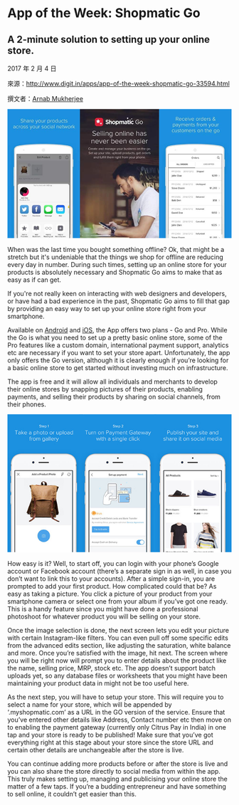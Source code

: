 # App of the Week: Shopmatic Go

## A 2-minute solution to setting up your online store.

2017 年 2 月 4 日

來源：http://www.digit.in/apps/app-of-the-week-shopmatic-go-33594.html

撰文者：[Arnab Mukherjee](http://www.digit.in/author/arnab-mukherjee/)

![image](images/2017-02-04/cover.jpg)

When was the last time you bought something offline? Ok, that might be a stretch but it's undeniable that the things we shop for offline are reducing every day in number. During such times, setting up an online store for your products is absolutely necessary and Shopmatic Go aims to make that as easy as if can get.

If you're not really keen on interacting with web designers and developers, or have had a bad experience in the past, Shopmatic Go aims to fill that gap by providing an easy way to set up your online store right from your smartphone.

Available on [Android](https://play.google.com/store/apps/details?id=com.goshopmatic.ShopmaticGo) and [iOS](https://itunes.apple.com/in/app/shopmatic-go/id1174712646?mt=8), the App offers two plans - Go and Pro. While the Go is what you need to set up a pretty basic online store, some of the Pro features like a custom domain, international payment support, analytics etc are necessary if you want to set your store apart. Unfortunately, the app only offers the Go version, although it is clearly enough if you’re looking for a basic online store to get started without investing much on infrastructure.

The app is free and it will allow all individuals and merchants to develop their online stores by snapping pictures of their products, enabling payments, and selling their products by sharing on social channels, from their phones.

![image](images/2017-02-04/app.jpg)

How easy is it? Well, to start off, you can login with your phone’s Google account or Facebook account (there’s a separate sign in as well, in case you don’t want to link this to your accounts). After a simple sign-in, you are prompted to add your first product. How complicated could that be? As easy as taking a picture. You click a picture of your product from your smartphone camera or select one from your album if you’ve got one ready. This is a handy feature since you might have done a professional photoshoot for whatever product you will be selling on your store.

Once the image selection is done, the next screen lets you edit your picture with certain Instagram-like filters. You can even pull off some specific edits from the advanced edits section, like adjusting the saturation, white balance and more. Once you’re satisfied with the image, hit next. The screen where you will be right now will prompt you to enter details about the product like the name, selling price, MRP, stock etc. The app doesn’t support batch uploads yet, so any database files or worksheets that you might have been maintaining your product data in might not be too useful here.

As the next step, you will have to setup your store. This will require you to select a name for your store, which will be appended by ‘.myshopmatic.com’ as a URL in the GO version of the service. Ensure that you’ve entered other details like Address, Contact number etc then move on to enabling the payment gateway (currently only Citrus Pay in India) in one tap and your store is ready to be published! Make sure that you’ve got everything right at this stage about your store since the store URL and certain other details are unchangeable after the store is live.

You can continue adding more products before or after the store is live and you can also share the store directly to social media from within the app. This truly makes setting up, managing and publicising your online store the matter of a few taps. If you’re a budding entrepreneur and have something to sell online, it couldn’t get easier than this.
